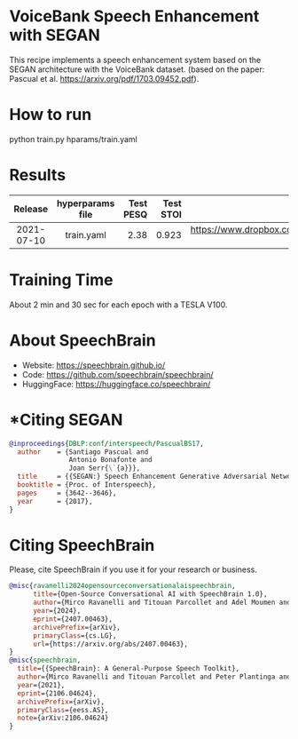 
# VoiceBank Speech Enhancement with SEGAN
This recipe implements a speech enhancement system based on the SEGAN architecture
with the VoiceBank dataset.
(based on the paper: Pascual et al. https://arxiv.org/pdf/1703.09452.pdf).

# How to run
python train.py hparams/train.yaml

# Results
| Release | hyperparams file | Test PESQ | Test STOI | Model link | GPUs |
|:-------------:|:---------------------------:| -----:| -----:| --------:| :-----------:|
| 2021-07-10 | train.yaml |  2.38 | 0.923 | https://www.dropbox.com/sh/ez0folswdbqiad4/AADDasepeoCkneyiczjCcvaOa?dl=0 | 1xV100 16GB |

# Training Time
About 2 min and 30 sec for each epoch with a TESLA V100.



# **About SpeechBrain**
- Website: https://speechbrain.github.io/
- Code: https://github.com/speechbrain/speechbrain/
- HuggingFace: https://huggingface.co/speechbrain/


# ***Citing SEGAN**

```bibtex
@inproceedings{DBLP:conf/interspeech/PascualBS17,
  author    = {Santiago Pascual and
               Antonio Bonafonte and
               Joan Serr{\`{a}}},
  title     = {{SEGAN:} Speech Enhancement Generative Adversarial Network},
  booktitle = {Proc. of Interspeech},
  pages     = {3642--3646},
  year      = {2017},
}
```

# **Citing SpeechBrain**
Please, cite SpeechBrain if you use it for your research or business.

```bibtex
@misc{ravanelli2024opensourceconversationalaispeechbrain,
      title={Open-Source Conversational AI with SpeechBrain 1.0},
      author={Mirco Ravanelli and Titouan Parcollet and Adel Moumen and Sylvain de Langen and Cem Subakan and Peter Plantinga and Yingzhi Wang and Pooneh Mousavi and Luca Della Libera and Artem Ploujnikov and Francesco Paissan and Davide Borra and Salah Zaiem and Zeyu Zhao and Shucong Zhang and Georgios Karakasidis and Sung-Lin Yeh and Pierre Champion and Aku Rouhe and Rudolf Braun and Florian Mai and Juan Zuluaga-Gomez and Seyed Mahed Mousavi and Andreas Nautsch and Xuechen Liu and Sangeet Sagar and Jarod Duret and Salima Mdhaffar and Gaelle Laperriere and Mickael Rouvier and Renato De Mori and Yannick Esteve},
      year={2024},
      eprint={2407.00463},
      archivePrefix={arXiv},
      primaryClass={cs.LG},
      url={https://arxiv.org/abs/2407.00463},
}
@misc{speechbrain,
  title={{SpeechBrain}: A General-Purpose Speech Toolkit},
  author={Mirco Ravanelli and Titouan Parcollet and Peter Plantinga and Aku Rouhe and Samuele Cornell and Loren Lugosch and Cem Subakan and Nauman Dawalatabad and Abdelwahab Heba and Jianyuan Zhong and Ju-Chieh Chou and Sung-Lin Yeh and Szu-Wei Fu and Chien-Feng Liao and Elena Rastorgueva and François Grondin and William Aris and Hwidong Na and Yan Gao and Renato De Mori and Yoshua Bengio},
  year={2021},
  eprint={2106.04624},
  archivePrefix={arXiv},
  primaryClass={eess.AS},
  note={arXiv:2106.04624}
}
```
